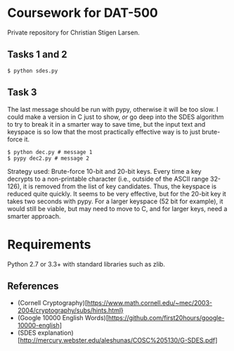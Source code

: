 Coursework for DAT-500
======================

Private repository for Christian Stigen Larsen.

Tasks 1 and 2
------------

    $ python sdes.py


Task 3
------

The last message should be run with pypy, otherwise it will be too slow. I
could make a version in C just to show, *or* go deep into the SDES algorithm to
try to break it in a smarter way to save time, but the input text and keyspace
is so low that the most practically effective way is to just brute-force it.

    $ python dec.py # message 1
    $ pypy dec2.py # message 2

Strategy used: Brute-force 10-bit and 20-bit keys. Every time a key decrypts to
a non-printable character (i.e., outside of the ASCII range 32-126), it is
removed from the list of key candidates. Thus, the keyspace is reduced quite
quickly. It seems to be very effective, but for the 20-bit key it takes two
seconds with pypy. For a larger keyspace (52 bit for example), it would still
be viable, but may need to move to C, and for larger keys, need a smarter
approach.

Requirements
============

Python 2.7 or 3.3+ with standard libraries such as zlib.

References
----------

  * (Cornell Cryptography)[https://www.math.cornell.edu/~mec/2003-2004/cryptography/subs/hints.html}
  * (Google 10000 English Words)[https://github.com/first20hours/google-10000-english]
  * (SDES explanation)[http://mercury.webster.edu/aleshunas/COSC%205130/G-SDES.pdf]

